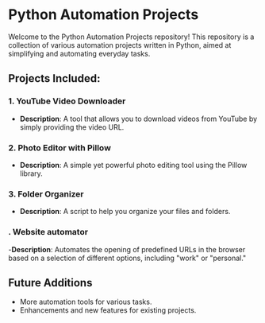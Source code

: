 # Python Automation Projects

Welcome to the Python Automation Projects repository! This repository is a collection of various automation projects written in Python, aimed at simplifying and automating everyday tasks.

## Projects Included:

### 1. YouTube Video Downloader
- **Description**: A tool that allows you to download videos from YouTube by simply providing the video URL.

### 2. Photo Editor with Pillow
- **Description**: A simple yet powerful photo editing tool using the Pillow library.

### 3. Folder Organizer
- **Description**: A script to help you organize your files and folders.

### . Website automator
  -**Description**: Automates the opening of predefined URLs in the browser based on a selection of different options, including "work" or "personal."

## Future Additions
- More automation tools for various tasks.
- Enhancements and new features for existing projects.
